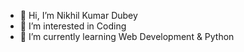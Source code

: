 - 👋 Hi, I’m Nikhil Kumar Dubey
- 👀 I’m interested in Coding
- 🌱 I’m currently learning Web Development & Python


<!---
nikhildubeybattu/nikhildubeybattu is a ✨ special ✨ repository because its `README.md` (this file) appears on your GitHub profile.
You can click the Preview link to take a look at your changes.
--->
